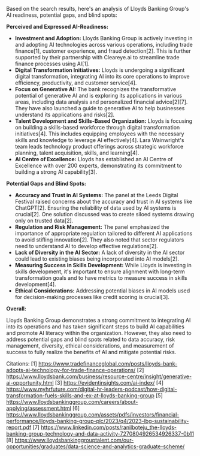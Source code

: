 Based on the search results, here's an analysis of Lloyds Banking Group's AI readiness, potential gaps, and blind spots:

**Perceived and Expressed AI-Readiness:**

*   **Investment and Adoption:** Lloyds Banking Group is actively investing in and adopting AI technologies across various operations, including trade finance[1], customer experience, and fraud detection[2]. This is further supported by their partnership with Cleareye.ai to streamline trade finance processes using AI[1].
*   **Digital Transformation Initiatives:** Lloyds is undergoing a significant digital transformation, integrating AI into its core operations to improve efficiency, productivity, and customer service[4].
*   **Focus on Generative AI:** The bank recognizes the transformative potential of generative AI and is exploring its applications in various areas, including data analysis and personalized financial advice[2][7]. They have also launched a guide to generative AI to help businesses understand its applications and risks[2].
*   **Talent Development and Skills-Based Organization:** Lloyds is focusing on building a skills-based workforce through digital transformation initiatives[4]. This includes equipping employees with the necessary skills and knowledge to leverage AI effectively[4]. Lara Wainwright's team leads technology product offerings across strategic workforce planning, talent acquisition, skills, and learning[4].
*   **AI Centre of Excellence:** Lloyds has established an AI Centre of Excellence with over 200 experts, demonstrating its commitment to building a strong AI capability[3].

**Potential Gaps and Blind Spots:**

*   **Accuracy and Trust in AI Systems:** The panel at the Leeds Digital Festival raised concerns about the accuracy and trust in AI systems like ChatGPT[2]. Ensuring the reliability of data used by AI systems is crucial[2]. One solution discussed was to create siloed systems drawing only on trusted data[2].
*   **Regulation and Risk Management:** The panel emphasized the importance of appropriate regulation tailored to different AI applications to avoid stifling innovation[2]. They also noted that sector regulators need to understand AI to develop effective regulations[2].
*   **Lack of Diversity in the AI Sector:** A lack of diversity in the AI sector could lead to existing biases being incorporated into AI models[2].
*   **Measuring Success in Skills Development:** While Lloyds is investing in skills development, it's important to ensure alignment with long-term transformation goals and to have metrics to measure success in skills development[4].
*   **Ethical Considerations:** Addressing potential biases in AI models used for decision-making processes like credit scoring is crucial[3].

**Overall:**

Lloyds Banking Group demonstrates a strong commitment to integrating AI into its operations and has taken significant steps to build AI capabilities and promote AI literacy within the organization. However, they also need to address potential gaps and blind spots related to data accuracy, risk management, diversity, ethical considerations, and measurement of success to fully realize the benefits of AI and mitigate potential risks.

Citations:
[1] https://www.tradefinanceglobal.com/posts/lloyds-bank-adopts-ai-technology-for-trade-finance-operations/
[2] https://www.lloydsbank.com/business/resource-centre/insight/generative-ai-opportunity.html
[3] https://evidentinsights.com/ai-index/
[4] https://www.myhrfuture.com/digital-hr-leaders-podcast/how-digital-transformation-fuels-skills-and-ex-at-lloyds-banking-group
[5] https://www.lloydsbankinggroup.com/careers/about-applying/assessment.html
[6] https://www.lloydsbankinggroup.com/assets/pdfs/investors/financial-performance/lloyds-banking-group-plc/2023/q4/2023-lbg-sustainability-report.pdf
[7] https://www.linkedin.com/posts/ranilboteju_the-lloyds-banking-group-technology-and-data-activity-7270804926534926337-0b11
[8] https://www.lloydsbankinggrouptalent.com/our-opportunities/graduates/data-science-and-analytics-graduate-scheme/